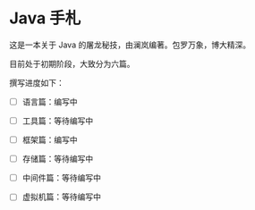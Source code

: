 # Java 手札

这是一本关于 Java 的屠龙秘技，由澜岚编著。包罗万象，博大精深。

目前处于初期阶段，大致分为六篇。

撰写进度如下：

- [ ] 语言篇：编写中

- [ ] 工具篇：等待编写中

- [ ] 框架篇：编写中

- [ ] 存储篇：等待编写中

- [ ] 中间件篇：等待编写中

- [ ] 虚拟机篇：等待编写中
